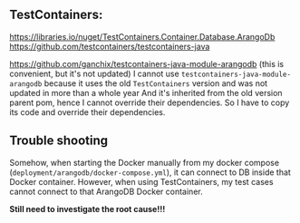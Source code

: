 ## TestContainers:
https://libraries.io/nuget/TestContainers.Container.Database.ArangoDb
https://github.com/testcontainers/testcontainers-java

https://github.com/ganchix/testcontainers-java-module-arangodb (this is convenient, but it's not updated)
        I cannot use `testcontainers-java-module-arangodb` because it uses the old `TestContainers` version and was not updated in more than a whole year
        And it's inherited from the old version parent pom, hence I cannot override their dependencies.
        So I have to copy its code and override their dependencies.

## Trouble shooting
Somehow, when starting the Docker manually from my docker compose (`deployment/arangodb/docker-compose.yml`), it can connect to DB inside that Docker container.
However, when using TestContainers, my test cases cannot connect to that ArangoDB Docker container.

**Still need to investigate the root cause!!!**